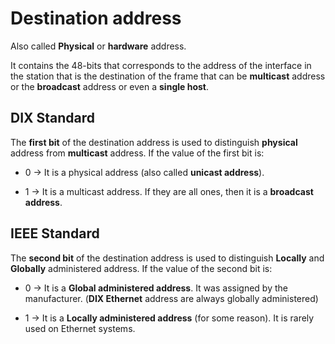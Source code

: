# Destination address

Also called __Physical__ or __hardware__ address.

It contains the 48-bits that corresponds to the address of the interface in the station that is the destination of the frame that can be __multicast__ address or the __broadcast__ address or even a __single host__.

## DIX Standard

The __first bit__ of the destination address is used to distinguish __physical__ address from __multicast__ address. If the value of the first bit is:

* 0 -> It is a physical address (also called __unicast address__).

* 1 -> It is a multicast address. If they are all ones, then it is a __broadcast address__.

## IEEE Standard

The __second bit__ of the destination address is used to distinguish __Locally__ and __Globally__ administered address. If the value of the second bit is:

* 0 -> It is a __Global administered address__. It was assigned by the manufacturer. (__DIX Ethernet__ address are always globally administered)

* 1 -> It is a __Locally administered address__ (for some reason). It is rarely used on Ethernet systems.